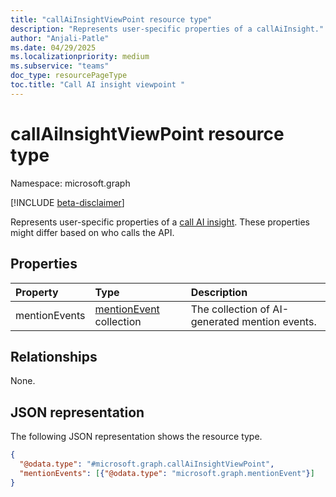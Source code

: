 ```yaml
---
title: "callAiInsightViewPoint resource type"
description: "Represents user-specific properties of a callAiInsight."
author: "Anjali-Patle"
ms.date: 04/29/2025
ms.localizationpriority: medium
ms.subservice: "teams"
doc_type: resourcePageType
toc.title: "Call AI insight viewpoint "
---
```


# callAiInsightViewPoint resource type

Namespace: microsoft.graph

[!INCLUDE [beta-disclaimer](../../includes/beta-disclaimer.md)]

Represents user-specific properties of a [call AI insight](../resources/callaiinsight.md). These properties might differ based on who calls the API.

## Properties
|Property|Type|Description|
|:---|:---|:---|
|mentionEvents|[mentionEvent](../resources/mentionevent.md) collection|The collection of AI-generated mention events.|

## Relationships
None.

## JSON representation
The following JSON representation shows the resource type.
<!-- {
  "blockType": "resource",
  "@odata.type": "microsoft.graph.callAiInsightViewPoint"
}
-->
``` json
{
  "@odata.type": "#microsoft.graph.callAiInsightViewPoint",
  "mentionEvents": [{"@odata.type": "microsoft.graph.mentionEvent"}]
}
```

